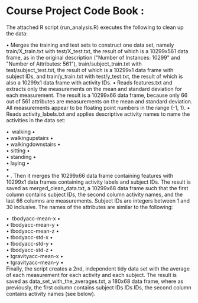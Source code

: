 
Course Project Code Book :
========================
The attached R script (run_analysis.R) executes the following to clean up the data:

•	Merges the training and test sets to construct one data set, namely train/X_train.txt with test/X_test.txt, the result of which is a 10299x561 data frame, as in the original description ("Number of Instances: 10299" and "Number of Attributes: 561"), train/subject_train.txt with test/subject_test.txt, the result of which is a 10299x1 data frame with subject  IDs, and train/y_train.txt with test/y_test.txt, the result of which is also a 10299x1 data frame with activity IDs.
•	Reads features.txt and extracts only the measurements on the mean and standard deviation for each measurement. The result is a 10299x66 data frame, because only 66 out of 561 attributes are measurements on the mean and standard deviation. All measurements appear to be floating point numbers in the range (-1, 1).
•	Reads activity_labels.txt and applies descriptive activity names to name the activities in the data set:

•	 walking
•	
•	walkingupstairs
•	
•	walkingdownstairs
•	
•	sitting
•	
•	standing
•	
•	laying
•	
•	
•	. Then it merges the 10299x66 data frame containing features with 10299x1 data frames containing activity labels and subject IDs. The result is saved as merged_clean_data.txt, a 10299x68 data frame such that the first column contains subject IDs, the second column activity names, and the last 66 columns are measurements. Subject IDs are integers between 1 and 30 inclusive. The names of the attributes are similar to the following:


•	 tbodyacc-mean-x 
•	
•	tbodyacc-mean-y 
•	
•	tbodyacc-mean-z 
•	
•	tbodyacc-std-x 
•	
•	tbodyacc-std-y 
•	
•	tbodyacc-std-z 
•	
•	tgravityacc-mean-x 
•	
•	tgravityacc-mean-y
•	
Finally, the script creates a 2nd, independent tidy data set with the average of each measurement for each activity and each subject. The result is saved as data_set_with_the_averages.txt, a 180x68 data frame, where as previously, the first column contains subject IDs IDs IDs, the second column contains activity names (see below).

